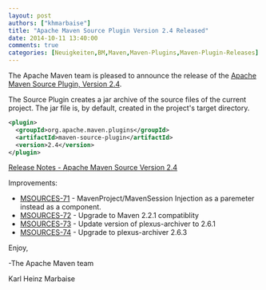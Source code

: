 ```yaml
---
layout: post
authors: ["khmarbaise"]
title: "Apache Maven Source Plugin Version 2.4 Released"
date: 2014-10-11 13:40:00
comments: true
categories: [Neuigkeiten,BM,Maven,Maven-Plugins,Maven-Plugin-Releases]
---
```

The Apache Maven team is pleased to announce the release of the 
[Apache Maven Source Plugin, Version 2.4](https://maven.apache.org/plugins/maven-source-plugin).

The Source Plugin creates a jar archive of the source files of the current
project. The jar file is, by default, created in the project's target
directory.

```xml
<plugin>
  <groupId>org.apache.maven.plugins</groupId>
  <artifactId>maven-source-plugin</artifactId>
  <version>2.4</version>
</plugin>
```

<!-- more -->

[Release Notes - Apache Maven Source Version 2.4](http://jira.codehaus.org/secure/ReleaseNote.jspa?projectId=11147&version=20597)


Improvements:

 * [MSOURCES-71](https://issues.apache.org/jira/browse/MSOURCES-71) - MavenProject/MavenSession Injection as a paremeter instead as a component.
 * [MSOURCES-72](https://issues.apache.org/jira/browse/MSOURCES-72) - Upgrade to Maven 2.2.1 compatiblity
 * [MSOURCES-73](https://issues.apache.org/jira/browse/MSOURCES-73) - Update version of plexus-archiver to 2.6.1
 * [MSOURCES-74](https://issues.apache.org/jira/browse/MSOURCES-74) - Upgrade to plexus-archiver 2.6.3

Enjoy,

-The Apache Maven team

Karl Heinz Marbaise

